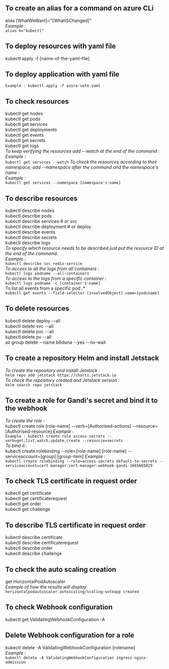 ## To create an alias for a command on azure CLi 
alias [WhatWeWant]="[WhatISChanged]"  
*Example :*  
`alias k="kubectl"`  

## To deploy resources with yaml file
kubectl apply -f [name-of-the-yaml-file] 

## To deploy application with yaml file  
`Example : kubectl apply -f azure-vote.yaml`  

## To check resources
kubectl get nodes  
kubectl get pods  
kubectl get services  
kubectl get deployments  
kubectl get events  
kubectl get secrets  
kubectl get logs  
*To keep verifying the resources add --watch at the end of the command :*  
*Example :*  
`kubectl get services --watch` 
*To check the resources according to their namespace, add --namespace after the command and the namespace's name :*  
*Example :*  
`kubectl get services --namespace [namespace's-name]`

## To describe resources
kubectl describe nodes  
kubectl describe pods  
kubectl describe services # or svc  
kubectl describe deployment # or deploy  
kubectl describe events  
kubectl describe secrets  
kubectl describe logs  
*To specify which resource needs to be described just put the resource ID at the end of the command.*   
*Example :*  
`kubectl describe svc redis-service`  
*To access to all the logs from all containers :*  
`kubectl logs podname --all-containers`  
*To access to the logs from a specific container :*  
`kubectl logs podname -c [container's-name]`  
To list all events from a specific pod :*  
`kubectl get events --field-selector [involvedObject].name=[podsname]`  

## To delete resources
kubectl delete deploy --all  
kubectl delete svc --all  
kubectl delete pvc --all  
kubectl delete pv --all  
az group delete --name b6duna --yes --no-wait  

## To create a repository Helm and install Jetstack  
*To create the repository and install Jetstack :*  
`helm repo add jetstack https://charts.jetstack.io`  
*To check the repository created and Jetstack version :*  
`helm search repo jetstack`  

## To create a role for Gandi's secret and bind it to the webhook  
*To create the role :*  
kubectl create role [role-name] --verb=[Authorised-actions] --resource=[Authorised-resource] 
*Example :*  
`Example : kubectl create role access-secrets --verb=get,list,watch,update,create --resource=secrets`  
*To bind it :*  
kubectl create rolebinding --role=[role-name] [role-name] --serviceaccount=[group]:[group-item]
*Example :*  
`kubectl create rolebinding --role=access-secrets default-to-secrets --serviceaccount=cert-manager:cert-manager-webhook-gandi-1665665029`

## To check TLS certificate in request order
kubectl get certificate  
kubectl get certificaterequest  
kubectl get order  
kubectl get challenge  

## To describe TLS certificate in request order
kubectl describe certificate  
kubectl describe certificaterequest  
kubectl describe order  
kubectl describe challenge  

## To check the auto scaling creation
get HorizontalPodAutoscaler  
*Example of how the results will display*  
`horizontalpodautoscaler.autoscaling/scaling-voteapp created`

## To check Webhook configuration
kubectl get ValidatingWebhookConfiguration -A

## Delete Webhook configuration for a role  
kubectl delete -A ValidatingWebhookConfiguration [rolename]  
*Example :*  
`kubectl delete -A ValidatingWebhookConfiguration ingress-nginx-admission`